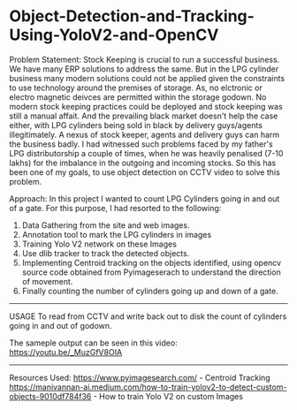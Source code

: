 # Object-Detection-and-Tracking-Using-YoloV2-and-OpenCV

Problem Statement:
Stock Keeping is crucial to run a successful business. We have many ERP solutions to address the same. But in the LPG cylinder business many modern solutions could not be applied given the constraints to use technology around the premises of storage. As, no elctronic or electro magnetic deivces are permitted within the storage godown. No modern stock keeping practices could be deployed and stock keeping was still a manual affait. And the prevailing black market doesn't help the case either, with LPG cylinders being sold in black by delivery guys/agents illegitimately. A nexus of stock keeper, agents and delivery guys can harm the business badly. 
  I had witnessed such problems faced by my father's LPG distributorship a couple of times, when he was heavily penalised (7-10 lakhs) for the imbalance in the outgoing and incoming stocks. So this has been one of my goals, to use object detection on CCTV video to solve this problem. 

Approach:
In this project I wanted to count LPG Cylinders going in and out of a gate. For this purpose, I had resorted to the following:
1. Data Gathering from the site and web images.
2. Annotation tool to mark the LPG cylinders in images
3. Training Yolo V2 network on these Images
4. Use dlib tracker to track the detected objects.
5. Implementing Centroid tracking on the objects identified, using opencv source code obtained from Pyimageserach to understand the direction of movement.
6. Finally counting the number of cylinders going up and down of a gate.

---------------------------------------------------------------------------
USAGE
To read from CCTV and write back out to disk the count of cylinders going in and out of godown.

The sameple output can be seen in this video: https://youtu.be/_MuzGfV8OIA

----------------------------------------------------------------------------
Resources Used:
https://www.pyimagesearch.com/ - Centroid Tracking
https://manivannan-ai.medium.com/how-to-train-yolov2-to-detect-custom-objects-9010df784f36 - How to train Yolo V2 on custom Images
